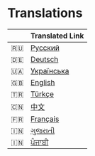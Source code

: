 # Translations

|  | Translated Link |
| --- | --- |
| 🇷🇺 | [Русский](README.ru.md) |
| 🇩🇪  | [Deutsch](README.de.md) |
| 🇺🇦  | [Українська](README.ua.md) |
| :uk: | [English](../README.md) |
| 🇹🇷 | [Türkçe](README.tr.md) |
| 🇨🇳 | [中文](README.zh.md) |
| 🇫🇷 | [Français](README.fr.md) |
| :india: | [ગુજરાતી](README.gu.md) |
| :india: | [ਪੰਜਾਬੀ](README.pu.md) |
